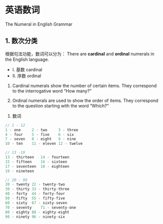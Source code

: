 # 英语数词
The Numeral in English Grammar

## 1. 数次分类
根据句法功能，数词可以分为：
There are **cardinal** and **ordinal** numerals in the English language.
- I. 基数 cardinal
- II. 序数 ordinal

1) Cardinal numerals show the number of certain items. They correspond to the interrogative word “How many?”

2) Ordinal numerals are used to show the order of items. They correspond to the question starting with the word “Which?”

1. 数词
```c++
// 1 - 12
1 - one     2 - two     3 - three
4 - four    5 - five    6 - six
7 - seven   8 - eight   9 - nine
10 - ten    11 - eleven 12 - twelve

// 13 -19 
13 - thirteen	14 - fourteen
15 - fifteen	16 - sixteen
17 - seventeen	18 - eighteen
19 - nineteen

// 20 - 99
20 - twenty	22 - twenty-two
30 - thirty	33 - thirty-three
40 - forty	44 - forty-four
50 - fifty	55 - fifty-five
60 - sixty	67 - sixty-seven
70 - seventy    71 - seventy-one
80 - eighty	88 - eighty-eight
90 - ninety	96 - ninety-six
```